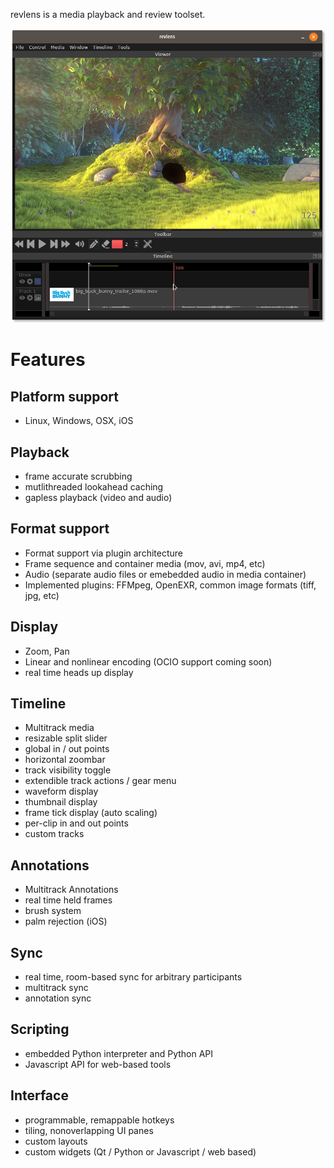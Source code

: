 revlens is a media playback and review toolset.

<img src="images/revlens_bbb_Nov4_2019.png"/>

# Features

## Platform support

- Linux, Windows, OSX, iOS

## Playback

- frame accurate scrubbing
- mutlithreaded lookahead caching
- gapless playback (video and audio)

## Format support

- Format support via plugin architecture
- Frame sequence and container media (mov, avi, mp4, etc)
- Audio (separate audio files or emebedded audio in media container)
- Implemented plugins: FFMpeg, OpenEXR, common image formats (tiff, jpg, etc)

## Display

- Zoom, Pan
- Linear and nonlinear encoding (OCIO support coming soon)
- real time heads up display

## Timeline

- Multitrack media
- resizable split slider
- global in / out points
- horizontal zoombar
- track visibility toggle
- extendible track actions / gear menu
- waveform display
- thumbnail display
- frame tick display (auto scaling)
- per-clip in and out points
- custom tracks

## Annotations

- Multitrack Annotations
- real time held frames
- brush system
- palm rejection (iOS)

## Sync

- real time, room-based sync for arbitrary participants
- multitrack sync
- annotation sync

## Scripting

- embedded Python interpreter and Python API
- Javascript API for web-based tools

## Interface

- programmable, remappable hotkeys
- tiling, nonoverlapping UI panes
- custom layouts
- custom widgets (Qt / Python or Javascript / web based)
